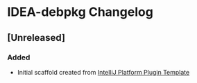 <!-- Keep a Changelog guide -> https://keepachangelog.com -->

# IDEA-debpkg Changelog

## [Unreleased]
### Added
- Initial scaffold created from [IntelliJ Platform Plugin Template](https://github.com/JetBrains/intellij-platform-plugin-template)

